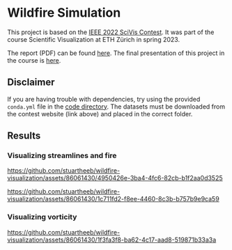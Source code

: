 # Wildfire Simulation

This project is based on the [IEEE 2022 SciVis Contest](https://www.lanl.gov/projects/sciviscontest2022/). It was part of the course Scientific Visualization at ETH Zürich in spring 2023.

The report (PDF) can be found [here](/report/report.pdf). The final presentation of this project in the course is [here](/presentations/2_final-presentation.pdf).

## Disclaimer

If you are having trouble with dependencies, try using the provided `conda.yml` file in the [code directory](/code/). The datasets must be downloaded from the contest website (link above) and placed in the correct folder.

## Results

### Visualizing streamlines and fire

https://github.com/stuartheeb/wildfire-visualization/assets/86061430/4950426e-3ba4-4fc6-82cb-b1f2aa0d3525

https://github.com/stuartheeb/wildfire-visualization/assets/86061430/1c711fd2-f8ee-4460-8c3b-b757b9e9ca59

### Visualizing vorticity

https://github.com/stuartheeb/wildfire-visualization/assets/86061430/1f3fa3f8-ba62-4c17-aad8-519871b33a3a

